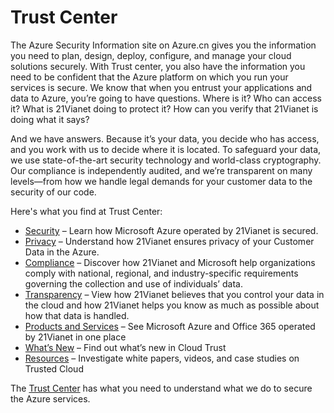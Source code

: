 <properties
   pageTitle="Microsoft Trust Center | Microsoft Azure"
   description="The Microsoft Trust center provides you the information you need to be confident that the Azure platform on which you run your services is secure."
   services="security"
   documentationCenter="na"
   authors="TomShinder"
   manager="MBaldwin"
   editor="TomSh"/>

<tags
   ms.service="security"
   ms.devlang="na"
   ms.topic="article"
   ms.tgt_pltfrm="na"
   ms.workload="na"
   ms.date="08/09/2016"
   ms.author="terrylan"/>

# Trust Center

The Azure Security Information site on Azure.cn gives you the information you need to plan, design, deploy, configure, and manage your cloud solutions securely. With Trust center, you also have the information you need to be confident that the Azure platform on which you run your services is secure.
We know that when you entrust your applications and data to Azure, you’re going to have questions. Where is it? Who can access it? What is 21Vianet doing to protect it? How can you verify that 21Vianet is doing what it says?

And we have answers. Because it’s your data, you decide who has access, and you work with us to decide where it is located. To safeguard your data, we use state-of-the-art security technology and world-class cryptography. Our compliance is independently audited, and we’re transparent on many levels—from how we handle legal demands for your customer data to the security of our code.

Here's what you find at Trust Center:


- [Security](https://www.trustcenter.cn/zh-cn/security/default.html) – Learn how Microsoft Azure operated by 21Vianet is secured.
- [Privacy](https://www.trustcenter.cn/zh-cn/privacy/default.html) – Understand how 21Vianet ensures privacy of your Customer Data in the Azure.
- [Compliance](https://www.trustcenter.cn/zh-cn/compliance/default.html) – Discover how 21Vianet and Microsoft help organizations comply with national, regional, and industry-specific requirements governing the collection and use of individuals’ data.
- [Transparency](https://www.trustcenter.cn/zh-cn/transparency/default.html) – View how 21Vianet believes that you control your data in the cloud and how 21Vianet helps you know as much as possible about how that data is handled.
- [Products and Services](https://www.trustcenter.cn/zh-cn/cloudservices/default.html) – See Microsoft Azure and Office 365 operated by 21Vianet in one place
- [What’s New](https://www.trustcenter.cn/zh-cn/what-is-new/default.html) – Find out what’s new in Cloud Trust
- [Resources](https://www.trustcenter.cn/zh-cn/resources/default.html) – Investigate white papers, videos, and case studies on Trusted Cloud

The [Trust Center](https://www.trustcenter.cn/) has what you need to understand what we do to secure the Azure services.
